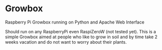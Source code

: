 # Growbox
Raspberry Pi Growbox running on Python and Apache Web Interface

Should run on any RaspberryPi even RaspiZeroW (not tested yet). This is a simple Growbox aimed at people who like to grow in soil and by time take 2 weeks vacation and do not want to worry about their plants.

